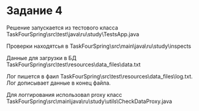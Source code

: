 <h1>Задание 4</h1>

<p>Решение запускается из тестового класса TaskFourSpring\src\test\java\ru\study\TestsApp.java</p>
<p>Проверки находятсья в TaskFourSpring\src\main\java\ru\study\inspects</p>
<p>Данные для загрузки в БД TaskFourSpring\src\test\resources\data_files\data.txt</p>
<p>Лог пишется в фаил TaskFourSpring\src\test\resources\data_files\log.txt. Лог дописывает данные в конец файла.</p>
<p>Для логгирования использовал proxy класс TaskFourSpring\src\main\java\ru\study\utils\CheckDataProxy.java</p>